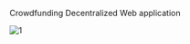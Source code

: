 Crowdfunding Decentralized Web application

![1](https://github.com/uzair-shafi/Crowdfunding-Dapp/assets/106249514/e39532c1-e9d9-491c-99cf-ffd9689c6450)
